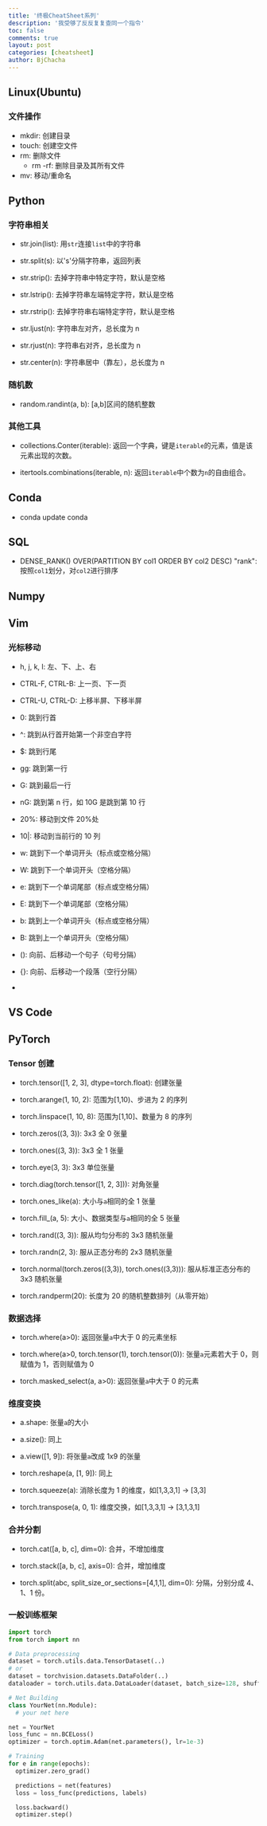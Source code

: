 ```yaml
---
title: '终极CheatSheet系列'
description: '我受够了反反复复查同一个指令'
toc: false
comments: true
layout: post
categories: [cheatsheet]
author: BjChacha
---
```


## Linux(Ubuntu)

### 文件操作

- mkdir: 创建目录
- touch: 创建空文件
- rm: 删除文件
  - rm -rf: 删除目录及其所有文件
- mv: 移动/重命名

## Python

### 字符串相关

- str.join(list): 用`str`连接`list`中的字符串

- str.split(s): 以's'分隔字符串，返回列表

- str.strip(): 去掉字符串中特定字符，默认是空格

- str.lstrip(): 去掉字符串左端特定字符，默认是空格

- str.rstrip(): 去掉字符串右端特定字符，默认是空格

- str.ljust(n): 字符串左对齐，总长度为 n

- str.rjust(n): 字符串右对齐，总长度为 n

- str.center(n): 字符串居中（靠左），总长度为 n

### 随机数

- random.randint(a, b): [a,b]区间的随机整数

### 其他工具

- collections.Conter(iterable): 返回一个字典，键是`iterable`的元素，值是该元素出现的次数。

- itertools.combinations(iterable, n): 返回`iterable`中个数为`n`的自由组合。

## Conda

- conda update conda

## SQL

- DENSE_RANK() OVER(PARTITION BY col1 ORDER BY col2 DESC) "rank": 按照`col1`划分，对`col2`进行排序

## Numpy

## Vim

### 光标移动

- h, j, k, l: 左、下、上、右

- CTRL-F, CTRL-B: 上一页、下一页

- CTRL-U, CTRL-D: 上移半屏、下移半屏

- 0: 跳到行首

- ^: 跳到从行首开始第一个非空白字符

- $: 跳到行尾

- gg: 跳到第一行

- G: 跳到最后一行

- nG: 跳到第 n 行，如 10G 是跳到第 10 行

- 20%: 移动到文件 20%处

- 10|: 移动到当前行的 10 列

- w: 跳到下一个单词开头（标点或空格分隔）

- W: 跳到下一个单词开头（空格分隔）

- e: 跳到下一个单词尾部（标点或空格分隔）

- E: 跳到下一个单词尾部（空格分隔）

- b: 跳到上一个单词开头（标点或空格分隔）

- B: 跳到上一个单词开头（空格分隔）

- (): 向前、后移动一个句子（句号分隔）

- {}: 向前、后移动一个段落（空行分隔）

-

## VS Code

## PyTorch

### Tensor 创建

- torch.tensor([1, 2, 3], dtype=torch.float): 创建张量

- torch.arange(1, 10, 2): 范围为[1,10)、步进为 2 的序列

- torch.linspace(1, 10, 8): 范围为[1,10]、数量为 8 的序列

- torch.zeros((3, 3)): 3x3 全 0 张量

- torch.ones((3, 3)): 3x3 全 1 张量

- torch.eye(3, 3): 3x3 单位张量

- torch.diag(torch.tensor([1, 2, 3])): 对角张量

- torch.ones_like(a): 大小与`a`相同的全 1 张量

- torch.fill\_(a, 5): 大小、数据类型与`a`相同的全 5 张量

- torch.rand((3, 3)): 服从均匀分布的 3x3 随机张量

- torch.randn(2, 3): 服从正态分布的 2x3 随机张量

- torch.normal(torch.zeros((3,3)), torch.ones((3,3))): 服从标准正态分布的 3x3 随机张量

- torch.randperm(20): 长度为 20 的随机整数排列（从零开始）

### 数据选择

- torch.where(a>0): 返回张量`a`中大于 0 的元素坐标

- torch.where(a>0, torch.tensor(1), torch.tensor(0)): 张量`a`元素若大于 0，则赋值为 1，否则赋值为 0

- torch.masked_select(a, a>0): 返回张量`a`中大于 0 的元素

### 维度变换

- a.shape: 张量`a`的大小

- a.size(): 同上

- a.view([1, 9]): 将张量`a`改成 1x9 的张量

- torch.reshape(a, [1, 9]): 同上

- torch.squeeze(a): 消除长度为 1 的维度，如[1,3,3,1] -> [3,3]

- torch.transpose(a, 0, 1): 维度交换，如[1,3,3,1] -> [3,1,3,1]

### 合并分割

- torch.cat([a, b, c], dim=0): 合并，不增加维度

- torch.stack([a, b, c], axis=0): 合并，增加维度

- torch.split(abc, split_size_or_sections=[4,1,1], dim=0): 分隔，分别分成 4、1、1 份。

### 一般训练框架

```python
import torch
from torch import nn

# Data preprocessing
dataset = torch.utils.data.TensorDataset(..)
# or
dataset = torchvision.datasets.DataFolder(..)
dataloader = torch.utils.data.DataLoader(dataset, batch_size=128, shuffle=True, num_workers=2)

# Net Building
class YourNet(nn.Module):
  # your net here

net = YourNet
loss_func = nn.BCELoss()
optimizer = torch.optim.Adam(net.parameters(), lr=1e-3)

# Training
for e in range(epochs):
  optimizer.zero_grad()

  predictions = net(features)
  loss = loss_func(predictions, labels)

  loss.backward()
  optimizer.step()
```

